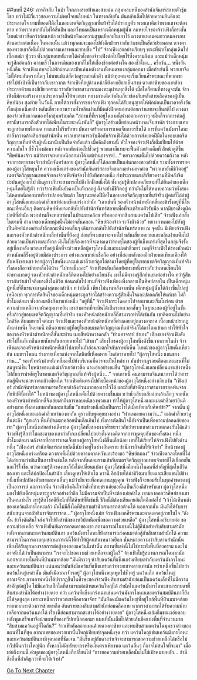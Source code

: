 ##บทที่ 246: ภารกิจลับ
ในป่า ใจกลางสายฟ้าและสายฝน
กลุ่มหลบหนีของสำนักจันทร์สลายตัวชุ่มโชก ทว่าไม่มีวี่แววของความไม่พอใจบนใบหน้า ในทางกลับกัน มันกลับเต็มไปด้วยความยินดีและประหลาดใจ
ยามที่ยอดฝีมือในขอบเขตจิตวิญญาณที่แท้จริงได้ปรากฏตัว พวกเขาคิดว่าพวกเขาจะต้องตาย
ทว่าพวกเขากลับไม่ได้สิ้นชีพ และทั้งหมดเป็นเพราะเด็กหนุ่มผู้นั้น
ลมหายใจของจ้าวเฟิงถี่กระชั้น ใบหน้าขาวซีดกว่าก่อนหน้า ทว่าสีหน้ายังคงความสุขุมเยือกเย็นเอาไว้ ดวงตาแหลมคมกวาดมองรอบด้านอย่างต่อเนื่อง
ในตอนนั้น แม้ว่าทุกคนจะมองไปยังอีกฝ่ายราวกับว่าเขาเป็นสัตว์ประหลาด ดวงตาของพวกเขาก็เต็มไปด้วยความเคารพและซาบซึ้ง
“ไป”
จ้าวเฟิงเอ่ยอย่างเรียบๆ ขณะที่นำทั้งกลุ่มเดินไปเบื้องหน้า
ฟู่ววว
ทั้งกลุ่มหลบหนีภายใต้คำสั่งของจ้าวเฟิงต่อไปโดยไร้ซึ่งความลังเล
และแม้ว่าเด็กหนุ่มจะรู้สึกอ่อนล้า ความเร็วในการเดินของเขาก็ไม่ได้เชื่องช้าแต่อย่างใด
สองชั่วโมง... ครึ่งวัน... หนึ่งวันหนึ่งคืน
จ้าวเฟิงแทบจะไม่พักผ่อนและบีบเค้นพลังงานทั้งหมดของกลุ่มออกมา
เมื่อทำเช่นนี้ พวกเขาจึงไม่ได้พบอันตรายใดๆ ไม่พบแม้แต่สัตว์อสูรเหยาสักตัว
แม้ว่าทุกคนจะเริ่มเวียนศีรษะขณะที่พวกเขาเข้าไปยังป่าที่เป็นราวกับเขาวงกต
จ้าวเฟิงที่อยู่ด้านหน้าก็ยังคงเยือกเย็นสงบ ดวงตาซ้ายของเขาส่องประกายด้วยแสงสีเขียวคราม ราวกับว่าเขาสามารถมองทะลุผ่านทุกสิ่งได้
เมื่อใดก็ตามที่ทางดูจะตัน จ้าวเฟิงก็มักจะสร้างความประหลาดใจให้พวกเขา
หยางกานคิดว่ามันเกี่ยวข้องกับพลังสายเลือดของผู้เป็นศิษย์น้อง
สุดท้าย ในวันนี้
ภายใต้การสั่งการของจ้าวเฟิง ทุกคนได้รับอนุญาตให้พักผ่อนเป็นเวลาครึ่งวัน
ทั้งกลุ่มเหนื่อยล้า หลันเสี่ยวหยวนรวมทั้งหลินฝานที่มีพลังฝึกตนอ่อนด้อยกว่าแทบจะสิ้นสติไป
ดวงตาของจ้าวเฟิงกวาดมองทั้งกลุ่มพร้อมคิด
“สถานที่ที่เราอยู่ในยามนี้ห่างออกมาราวๆ หมื่นลี้จากการต่อสู้ ตราผีสามารถถึงตัวเขาได้เพียงในระยะหนึ่งพันลี้”
ผู้อาวุโสร่างเตี้ยก่อนหน้าบาดเจ็บสาหัส ร่างกายแทบจะถูกทำลายทั้งหมด หากเขาไม่รีบรักษา มันอาจสร้างอาการบาดเจ็บถาวรขึ้นได้
การที่แคว้นมังกรโลหะกำลังกวาดล้างสิบสามสำนักนั้น พวกเขาสามารถรับมือกับจ้าวเฟิงได้ด้วยการส่งยอดฝีมือในขอบเขตจิตวิญญาณที่แท้จริงผู้หนึ่งมานับเป็นขีดจำกัดแล้ว
เมื่อคิดถึงยามนี้ หัวใจของจ้าวเฟิงก็เต็มเปี่ยมไปด้วยความมั่นใจ
สี่ชั่วโมงต่อมา
หลังจากพักผ่อนไปชั่วครู่ พวกเขาก็แทบจะฟื้นตัวอย่างเต็มที่ สีหน้าดูดีขึ้น
“ศิษย์น้องจ้าว แม้ว่าเราจะหลบหนีออกมาได้ แต่ท่านอาจารย์...”
หยางกานเต็มไปด้วยความกังวล
หลังจากการตายของจ้าวสำนักจันทร์สลาย ผู้อาวุโสหนึ่งก็ได้กลายเป็นแก่นกลางของสำนัก รวมทั้งการทรยศของผู้อาวุโสหยุนไห่ ความแข็งแกร่งของสำนักจันทร์สลายจึงลดลงอย่างมหาศาล
“พวกเขายังมีชีวิตอยู่”
เนตรจิตวิญญาณเทพเจ้าของจ้าวเฟิงจับจ้องไปยังทิศทางหนึ่ง ส่งประกายแสงสีเขียวครามที่มีพลังจิตปะปนอยู่ออกไป มันดูราวกับจะสามารถไปถึงอีกฝั่งหนึ่งได้
ทั้งกลุ่มรู้สึกปลอดภัยยามที่ได้ยินคำของเด็กหนุ่มโดยไม่รู้ตัว
ทว่าจ้าวเฟิงนั้นยังคงเป็นกังวลอยู่
ถึงจะยังมีชีวิตอยู่ ทว่ามันไม่ได้หมายความว่าทั้งสองได้หลบหนีออกมาหรือว่าปลอดภัยแล้ว
ในฐานะยอดฝีมือในขอบเขตจิตวิญญาณที่แท้จริง ผู้คนที่ไล่ล่าผู้อาวุโสหนึ่งและแม่เฒ่าลิ่วเยว่ย่อมแข็งแกร่งกว่านัก
“เอาเช่นนี้ รองหัวหน้าตำหนักหลี่และข้ารั้งอยู่ที่นี่ในขณะที่คนอื่นๆ ติดตามศิษย์พี่หยางกลับไปยังสำนักจันทร์สลายเพื่อที่จะเตรียมตัวรับมือ หากมีบางสิ่งดูผิดปกติที่สำนัก พวกท่านก็จงหลบซ่อนในป่าเมฆาคล้อย หรือออกจากสิบสามแคว้นไปเสีย”
จ้าวเฟิงเอ่ยสั่ง
ในยามนี้ อำนาจของเด็กหนุ่มนั้นไม่อาจสั่นคลอน
“ศิษย์น้องจ้าว ระวังตัวด้วย”
หยางกานมองไปยังผู้เป็นศิษย์น้องอย่างล้ำลึกขณะที่นำคนอื่นๆ เดินทางกลับไปยังสำนักจันทร์สลาย
ณ จุดนั้น
มีเพียงจ้าวเฟิงและรองหัวหน้าตำหนักหลี่เท่านั้นที่ยังอยู่
ก่อนที่พวกเขาจะจากไป หลันเสี่ยวหยวนและหลินฝานเต็มไปด้วยความเป็นห่วงและกังวล
มันไม่ใช่เรื่องยากที่จะคาดเดาว่าเหตุใดสองผู้ที่แข็งแกร่งที่สุดในกลุ่มจึงรั้งอยู่เบื้องหลัง พวกเขารั้งอยู่เพื่อที่จะช่วยเหลือผู้อาวุโสหนึ่งและแม่เฒ่าลิ่วเยว่
เหตุที่จ้าวเฟิงให้รองหัวหน้าตำหนักหลี่รั้งอยู่ด้วยมีสองประการ อย่างแรกเขาน่าเชื่อถือ อย่างที่สองพลังของอีกฝ่ายพอเทียบเคียงได้กับพลังของเขา
หากผู้อาวุโสหนึ่งและแม่เฒ่าลิ่วเยว่ถูกไล่ล่ามาโดยผู้ที่อยู่ในขอบเขตจิตวิญญาณที่แท้จริง ทั้งสองก็อาจช่วยเหลือได้บ้าง
“ไปทางนี้เถอะ”
จ้าวเฟิงพลันเลือกทิศทางหนึ่งราวกับว่าเทพเซียนได้นำทางเขาอยู่
รองหัวหน้าตำหนักหลี่ติดตามไปอย่างเงียบงัน
เขาไม่มีความรู้สึกย่ำแย่แต่อย่างใด ทว่ารู้สึกราวกับว่าเข้าใจถึงบางสิ่งในชีวิต
ย้อนกลับไป ยามที่จ้าวเฟิงเพียงเพิ่งกลายเป็นศิษย์สายใน เป็นเด็กหนุ่มผู้หนึ่งที่ดิ้นรนจากจุดต่ำสุดของสำนัก
ทว่าบัดนี้ เพียงไม่นานหลังจากนั้น เด็กหนุ่มผู้นั้นได้ก้าวขึ้นไปอยู่เหนือเขา
ทุกการตัดสินใจของเด็กหนุ่มตระกูลจ้าวได้สร้างความรู้สึกมั่นใจและปลอดภัยให้แก่เขา
ไม่กี่ชั่วโมงต่อมา
ทั้งสองมาถึงยังผาแห่งหนึ่ง
“อยู่ที่นี่”
จ้าวเฟิงกระโดดอกไปจากผาและเริ่มโผร่อน ด้วยความช่วยเหลือจากผ้าคลุมเงาหยิน เขาสามารถที่จะบินได้เป็นระยะเวลาสั้นๆ
ในฐานะของผู้ที่อยู่ในขั้นครึ่งก้าวสู่ขอบเขตจิตวิญญาณที่แท้จริง รองหัวหน้าตำหนักหลี่ก็สามารถทำได้เช่นกัน เขาติดตามไปอย่างใกล้ชิด
สิบลมหายใจต่อมา จ้าวเฟิงและรองหัวหน้าตำหนักหลี่ต่างลอยอยู่กลางอากาศ
เบื้องหน้าปรากฏถ้ำแห่งหนึ่ง
ในยามนี้ กลิ่นอายของผู้ที่อยู่ในขอบเขตจิตวิญญาณที่แท้จริงก็ได้ถาโถมเข้ามา ทำให้หัวใจของรองหัวหน้าตำหนักหลี่สั่นสะท้าน เผยสีหน้าหวาดกลัว
“ท่านอาจารย์ ข้าเอง”
เสียงของจ้าวเฟิงดังเข้าไปในถ้ำ กลิ่นอายนั้นพลันสลายหายไป
“เข้ามา”
เสียงไอของผู้อาวุโสหนึ่งดังขึ้นจากภายในถ้ำ
จ้าวเฟิงและรองหัวหน้าตำหนักหลี่เข้าไปภายในถ้ำก่อนจะตกใจกับภาพที่เห็น
ใบหน้าของผู้อาวุโสหนึ่งเหี่ยวย่น ผมขาวโพลน ร่างกายเหี่ยวแห้งจากโลหิตที่เหือดหาย ไหล่ขวาหายไป
“ผู้อาวุโสหนึ่ง แขนของท่าน...”
รองหัวหน้าตำหนักหลี่มองไปยังบริเวณที่ควรจะเป็นไหล่ขวา มันปรากฏรอยเลือดและแขนที่ไม่สมบูรณ์ขึ้น
ใบหน้าของแม่เฒ่าลิ่วเยว่ขาวซีด นางเอ่ยอย่างขมขื่น “ผู้อาวุโสหนึ่งแลกเปลี่ยนแขนข้างหนึ่งไปกับการฆ่าศัตรูในขอบเขตจิตวิญญาณที่แท้จริงผู้หนึ่ง...”
จากภาพนี้ คนสามารถจินตนาการได้ว่าการต่อสู้นั้นจะน่าหวาดกลัวเพียงใด
จ้าวเฟิงเดินตรงไปยังเบื้องหน้าของผู้อาวุโสหนึ่งอย่างเงียบงัน
“เฟิงเอ๋อร์ สำนักจันทร์สลายสามารถรักษากำลังส่วนมากของเราไว้ได้ และสิ่งที่สำคัญ เราสามารถรอดพ้นจากภัยพิบัตินี้มาได้”
ใบหน้าของผู้อาวุโสหนึ่งเต็มไปด้วยความชื่นชม ทว่าน้ำเสียงกลับอ่อนล้าเล็กๆ
จากนั้นรองหัวหน้าตำหนักหลี่จึงเอ่ยเล่าถึงการหลบหนีของพวกเขา ทำให้ผู้อาวุโสหนึ่งและแม่เฒ่าลิ่วเยว่ยินดีอย่างมาก
ทั้งสองสบตากันและแย้มยิ้ม “แขนข้างหนึ่งนับเป็นกระไรได้เมื่อเทียบกับศิษย์ข้า?”
จากนั้น
ผู้อาวุโสหนึ่งและแม่เฒ่าลิ่วเยว่มองตากัน ดูราวกับพูดคุยบางอย่าง
“ท่านหมายความว่า...”
แม่เฒ่าลิ่วเยว่ดูตื่นตะลึง
“ถูกแล้ว พื้นที่ป่าเมฆาคล้อยนั้นเล็กเกินไป ทั้งการตัดสินใจนี้ยังจำเป็นเพื่อความปลอดภัยของเขา”
ผู้อาวุโสหนึ่งเอ่ยอย่างเด็ดขาด
ผู้อาวุโสทั้งสองผงกศีรษะราวกับว่าพวกเขาสามารถตกลงกันได้แล้ว
จ้าวเฟิงรู้สึกว่าโชคชะตาของเขากำลังจะเปลี่ยนไปอย่างไม่คาดคิดจากการพูดคุยกันของทั้งสอง
หนึ่งชั่วโมงต่อมา
หลังจากที่อาการบาดเจ็บของผู้อาวุโสหนึ่งดีขึ้นเล็กน้อย เขาก็ได้เรียกให้จ้าวเฟิงไปยังด้านหนึ่ง
“เฟิงเอ๋อร์ สำนักจันทร์สลายบัดนี้นับว่าอยู่ในช่วงอันตราย ข้ามีภารกิจลับให้เจ้าทำ”
สีหน้าของผู้อาวุโสหนึ่งเคร่งเครียด ดวงตาเต็มไปด้วยความคาดหวังและร้องขอ
“ศิษย์ตกลง”
จ้าวเฟิงตกลงโดยที่ไม่ได้เอ่ยถามว่ามันเป็นภารกิจเช่นใด
หลังจากที่หลอมรวมเข้ากับเนตรจิตวิญญาณเทพเจ้าเขาก็ได้เยือกเย็นและไร้ใจขึ้น ทว่าความรู้สึกของเขาก็ยังไม่เปลี่ยนแปลง
ผู้อาวุโสหนึ่งคือหนึ่งในคนที่สำคัญที่สุดในชีวิตของเขา และได้ปกป้องในสำนัก เลี้ยงดูเขาให้เติบโต
ครานี้ อีกฝ่ายได้นำชีวิตมาเสี่ยงและเสียแขนไปข้างหนึ่งเพื่อปกป้องตัวเขาและคนอื่นๆ
แม้ว่ามันจะเพื่อทดแทนบุญคุณ จ้าวเฟิงก็จะยอมรับในทุกคำขอของผู้เป็นอาจารย์
นอกจากนั้น จ้าวเฟิงยังมั่นใจว่าสิ่งที่ชายชราเอ่ยขอนั้นเป็นเรื่องดีสำหรับเขา
ผู้อาวุโสหนึ่งมองไปยังเด็กหนุ่มตระกูลจ้าวอย่างล้ำลึก ไม่มีความจำเป็นที่จะต้องเอ่ยคำใด เขามองออกว่าศิษย์ของเขาเป็นคนเช่นไร
เขารู้สึกโชคดียิ่งนักที่ได้ศิษย์ที่ดีเช่นนี้ ชีวิตนี้มิต้องเสียดายอันใดอีกต่อไป
“เจ้าได้เห็นพลังของแคว้นมังกรโลหะแล้ว มันไม่มีสิ่งใดที่สิบสามสำนักสามารถต่อต้านได้ นอกจากนั้น มันยังได้รับการสนับสนุนจากลัทธิมารจันทราชาด...”
ผู้อาวุโสหนึ่งเอ่ย
จ้าวเฟิงผงกศีรษะและคาดเดาอยู่ภายในใจ
“ดังนั้น ข้าจึงตัดสินใจส่งเจ้าไปยังสำนักของทวีปเหนือเพื่อขอความช่วยเหลือ”
ผู้อาวุโสหนึ่งอธิบายต่อ
ขอความช่วยเหลือ
จ้าวเฟิงยืนยันการคาดเดาของเขา
สถานการณ์ในยามนี้ไม่สู้ดีนักสำหรับสิบสามสำนัก
หลังจากเอาชนะแคว้นสมบัตินภา แคว้นมังกรโลหะก็ยังสามารถส่งคนมาต่อสู้กับสิบสามสำนักได้ ความสามารถในการควบคุมสถานการณ์นี้ได้ทำให้ผู้คนต้องหนาวเยือก
นั่นหมายความว่าสิบสามสำนักนั้นเพียงได้รับลูกหลงจากการต่อสู้ของสองแคว้นนี้เท่านั้น
สถานที่แห่งนี้ไม่ใช่กระทั่งพื้นที่สงคราม และไม่อาจนับได้ว่าเป็นสนามรบ
“เราจะไปขอความช่วยเหลือจากผู้ใด?”
จ้าวเฟิงไม่รู้สถานการณ์ใดมากนักนอกจากภายในพื้นที่ป่าเมฆาคล้อย
“มันมีราวๆ ห้าสิบแคว้นที่แข็งแกร่งเทียบเท่ากับแคว้นมังกรโลหะและแคว้นสมบัตินภา แน่นอนว่ามันยังมีแคว้นที่แข็งแกร่งกว่าพวกเขาหลายเท่านัก ทว่าเหนือขึ้นไปกว่าแคว้นใหญ่เหล่านั้น มันยังมีอาณาจักรอยู่”
ผู้อาวุโสหนึ่งหยุดพูดไปชั่วครู่
แคว้นเล็ก แคว้นใหญ่ อาณาจักร
ภาพภาพหนึ่งได้ปรากฏขึ้นในศีรษะของจ้าวเฟิง
สิบสามสำนักย่อมเป็นแคว้นเล็กที่ไม่มีความสำคัญต่อผู้ใด
ไม่มีแคว้นเล็กใดที่สามารถต่อต้านแคว้นใหญ่ได้
สำนักในแคว้นมังกรโลหะสามารถบดขยี้สิบสามสำนักได้อย่างง่ายดาย
ทว่า แคว้นที่แข็งแกร่งเฉกเช่นแคว้นมังกรโลหะและแคว้นสมบัตินภาก็ยังมิใช่จุดสูงสุด
เพราะเหนือกว่าพวกเขาคืออาณาจักร
“มันยังคงมีแคว้นใหญ่ที่อยู่ใกล้พื้นที่ป่าเมฆาคล้อย หากพวกเขาต้องการช่วยเหลือ อันตรายของสิบสามสำนักย่อมคลี่คลาย หากเราสามารถได้รับความช่วยเหลือจากแคว้นนภาได้ เรื่องนี้ย่อมสามารถสะสางได้อย่างง่ายดาย”
ผู้อาวุโสหนึ่งแย้มยิ้มขณะเอ่ยตอบ
หลังพูดเสร็จเขาจึงนำแผนที่ของทวีปเหนือออกมา
แผนที่นั้นเต็มไปด้วยเส้นขีดแบ่งพื้นที่จำนวนมาก
“สิบสามแคว้นอยู่ที่ใดกัน?”
จ้าวเฟิงคัดลอกแผนด้วยดวงตาซ้าย และพบสิบสามแคว้นในมุมขวาล่างของแผนที่ในที่สุด อาณาเขตของพวกเขานั้นใหญ่เทียบท่าจุดหนึ่งจุด
ทว่า แคว้นใหญ่เช่นแคว้นมังกรโลหะและแคว้นสมบัตินภามีจุดบอกที่ชัดเจน
“มันขึ้นอยู่กับดวงว่าเจ้าจะสามารถขอความช่วยเหลือได้หรือไม่ ทวีปนั้นกว้างใหญ่นัก ทั้งหากไม่มีทรัพยากรหรือเงินตราเพียงพอ แคว้นอื่นๆ ก็อาจไม่สนใจที่จะมา”
เมื่อเอ่ยถึงยามนี้ คำพูดของผู้อาวุโสหนึ่งก็เปลี่ยนไป
“การขอความช่วยเหลือนั้นไม่ใช่เป้าหมายหลัก... ข้ามีสิ่งอื่นที่สำคัญกว่าที่จะให้เจ้าทำ”


[Go To Next Chapter]( ./26.md)